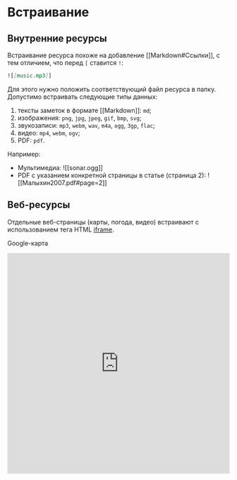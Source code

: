 # Встраивание
## Внутренние ресурсы

Встраивание ресурса похоже на добавление [[Markdown#Ссылки]], с тем отличием, что перед `[` ставится `!`: 
```md
![[music.mp3]]
```
Для этого нужно положить соответствующий файл ресурса в папку. Допустимо встраивать следующие типы данных:

1.  тексты заметок в формате [[Markdown]]: `md`;
2.  изображения: `png`, `jpg`, `jpeg`, `gif`, `bmp`, `svg`;
3.  звукозаписи: `mp3`, `webm`, `wav`, `m4a`, `ogg`, `3gp`, `flac`;
4.  видео: `mp4`, `webm`, `ogv`;
5.  PDF: `pdf`. 

Например:

- Мультимедиа:
![[sonar.ogg]]
- PDF с указанием конкретной страницы в статье (страница 2):
![[Малыхин2007.pdf#page=2]]

## Веб-ресурсы

Отдельные веб-страницы (карты, погода, видео) встраивают с использованием тега HTML [iframe](http://htmlbook.ru/html/iframe).

Google-карта
<iframe
		width="100%" 
		height="500" 
		id="gmap_canvas" 
		src="https://maps.google.com/maps?q=%D0%9A%D0%BE%D0%BB%D1%8C%D1%86%D0%BE%D0%B2%D0%BE,%20%D0%9D%D0%BE%D0%B2%D0%BE%D1%81%D0%B8%D0%B1%D0%B8%D1%80%D1%81%D0%BA&t=k&z=13&ie=UTF8&iwloc=&output=embed" 
		frameborder="0" 
		scrolling="no" 
		marginheight="0" 
		marginwidth="0"
</iframe>

3D-модель
<iframe id="852e07f9-a89d-4f64-95be-809fe414f66d" src="https://www.vectary.com/embed/viewer/v1/viewer.html?model=852e07f9-a89d-4f64-95be-809fe414f66d&amp;env=studio1&amp;envRotation=0&amp;autoplay=1&amp;turntable=0.5&amp;showPreloader=0" frameborder="0" width="100%" height="480"></iframe>
